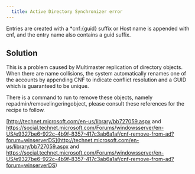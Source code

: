 ```yaml
---
  title: Active Directory Synchronizer error
---
```

Entries are created with a *cnf:{guid} suffix or Host name is appended with cnf, and the entry name also contains a guid suffix.
## Solution
This is a problem caused by Multimaster replication of directory objects. When there are name collisions, the system automatically renames one of the accounts by appending CNF to indicate conflict resolution and a GUID which is guaranteed to be unique.  

There is a command to run to remove these objects, namely repadmin/removelingeringobject, please consult these references for the recipe to follow.  

[http://technet.microsoft.com/en-us/library/bb727059.aspx and https://social.technet.microsoft.com/Forums/windowsserver/en-US/e9327be6-922c-4b9f-8357-417c3ab6a1af/cnf-remove-from-ad?forum=winserverDS](http://technet.microsoft.com/en-us/library/bb727059.aspx and https://social.technet.microsoft.com/Forums/windowsserver/en-US/e9327be6-922c-4b9f-8357-417c3ab6a1af/cnf-remove-from-ad?forum=winserverDS)
